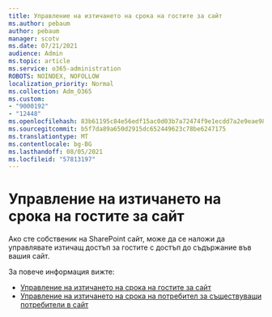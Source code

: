 ```yaml
---
title: Управление на изтичането на срока на гостите за сайт
ms.author: pebaum
author: pebaum
manager: scotv
ms.date: 07/21/2021
audience: Admin
ms.topic: article
ms.service: o365-administration
ROBOTS: NOINDEX, NOFOLLOW
localization_priority: Normal
ms.collection: Adm_O365
ms.custom:
- "9000192"
- "12448"
ms.openlocfilehash: 83b61195c84e56edf15ac0d03b7a72474f9e1ecdd7a2e9eae98bab59c16f1b02
ms.sourcegitcommit: b5f7da89a650d2915dc652449623c78be6247175
ms.translationtype: MT
ms.contentlocale: bg-BG
ms.lasthandoff: 08/05/2021
ms.locfileid: "57813197"
---
```

# <a name="manage-guest-expiration-for-a-site"></a>Управление на изтичането на срока на гостите за сайт

Ако сте собственик на SharePoint сайт, може да се наложи да управлявате изтичащ достъп за гостите с достъп до съдържание във вашия сайт.

За повече информация вижте:

- [Управление на изтичането на срока на гостите за сайт](https://support.microsoft.com/office/manage-guest-expiration-for-a-site-25bee24f-42ad-4ee8-8402-4186eed74dea)
- [Управление на изтичането на срока на потребител за съществуващи потребители в сайт](/sharepoint/dev/solution-guidance/manage-user-sharing-expiration)